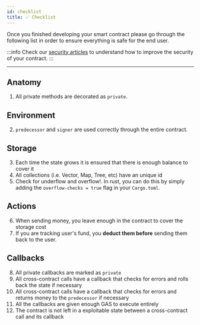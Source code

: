 ```yaml
---
id: checklist
title: ✅ Checklist
---
```


Once you finished developing your smart contract please go through the following list in order to ensure everything is safe for the end user.

:::info
Check our [security articles](./welcome.md) to understand how to improve the security of your contract.
:::

---

## Anatomy

1. All private methods are decorated as `private`.

## Environment

2. `predecessor` and `signer` are used correctly through the entire contract.

## Storage

3. Each time the state grows it is ensured that there is enough balance to cover it
4. All collections (i.e. Vector, Map, Tree, etc) have an unique id
5. Check for underflow and overflow!. In rust, you can do this by simply adding the `overflow-checks = true` flag in your `Cargo.toml`.

## Actions

6. When sending money, you leave enough in the contract to cover the storage cost
7. If you are tracking user's fund, you **deduct them before** sending them back to the user.

## Callbacks

8. All private callbacks are marked as `private`
9. All cross-contract calls have a callback that checks for errors and rolls back the state if necessary
10. All cross-contract calls have a callback that checks for errors and returns money to the `predecessor` if necessary
11. All the callbacks are given enough GAS to execute entirely
12. The contract is not left in a exploitable state between a cross-contract call and its callback

